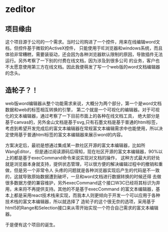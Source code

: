 # zeditor
## 项目缘由
这个项目源于公司的一个需求。当时公司购进了一个控件，用来在线编辑word文档，但控件基于微软的ActiveX控件，
只能使用于IE浏览器和windows系统，而且体验非常糟糕，需要装驱动，还会因为各种浏览器默认限制的原因，导致插件无法
运行。另外考察了一下别的付费在线文档，因为涉及到很多公司
的业务，客户也不太愿意使用第三方在线文档。因此我便萌发了写一个web版的word文档编辑器的念头。
## 造轮子？！
web版word编辑器从整个功能需求来说，大概分为两个部分，第一个是word文档数据和web的标签相互转换的引擎，
第二个就是一个可视化的编辑器。对于可视化的文本编辑器，通过考察了一下目前市面上的各种在线文档工具，
绝大部分是基于canvas的，另外金山文档是基于svg,只有石墨文档是基于普通的html标签，
考虑到希望开发完成后的富文本编辑器在常规富文本编辑需求中也能使用，所以决定使用基于普通html标签的富文本编辑器来展示word的内容。

方案决定后，最初是想通过集成某一款社区开源的富文本编辑器，比如所WangEditor，
但是通过阅读源码后得知，现在社区开源的富文本编辑器，90%以上的都是基于execCommand命令来说实现对文档的操作，
这种方式最大的好处就是浏览器本身就支持，提供状态管理，可以很方便的解决编辑过程中的撤销和重做，但是另一个非常令人
头疼的问题就是各种浏览器实现后产生的代码是不一致的，这就导致原始数据遭到破坏，一旦和word文档进行数据转换的时候还得
去做很多数据方便的兼容维护，另外execCommand这个接口W3C已经将其标识为弃用，未来将不再提供支持。其他的不是基于execCommand
的富文本编辑器，基本上都是采用react技术栈来实现，而我本人则更倾向于开发一个可以应用于各种技术栈的富文本编辑器，所以就选择了
造轮子的这个很无奈的选项，采用基于html5的Range和Selection接口来从零开始实现一个符合自己需求的富文本编辑器。

于是便有这个项目的诞生。


